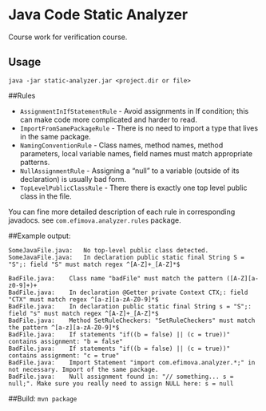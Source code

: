 # Java Code Static Analyzer

Course work for verification course.

## Usage
`java -jar static-analyzer.jar <project.dir or file>`

##Rules
- `AssignmentInIfStatementRule` - Avoid assignments in If condition; this can make code more complicated and harder to read.
- `ImportFromSamePackageRule` - There is no need to import a type that lives in the same package.
- `NamingConventionRule` - Class names, method names, method parameters, local variable names, field names must match appropriate patterns.
- `NullAssignmentRule` - Assigning a “null” to a variable (outside of its declaration) is usually bad form.
- `TopLevelPublicClassRule` - There there is exactly one top level public class in the file.

You can fine more detailed description of each rule in corresponding javadocs. 
see ```com.efimova.analyzer.rules``` package.


##Example output:
```
SomeJavaFile.java:	 No top-level public class detected.
SomeJavaFile.java:	 In declaration public static final String S = "S";: field "S" must match regex ^[A-Z]+_[A-Z]*$

BadFile.java:	 Class name "badFile" must match the pattern ([A-Z][a-z0-9]+)+
BadFile.java:	 In declaration @Getter private Context CTX;: field "CTX" must match regex ^[a-z][a-zA-Z0-9]*$
BadFile.java:	 In declaration public static final String s = "S";: field "s" must match regex ^[A-Z]+_[A-Z]*$
BadFile.java:	 Method SetRuleCheckers: "SetRuleCheckers" must match the pattern ^[a-z][a-zA-Z0-9]*$
BadFile.java:	 If statements "if((b = false) || (c = true))" contains assignment: "b = false"
BadFile.java:	 If statements "if((b = false) || (c = true))" contains assignment: "c = true"
BadFile.java:	 Import Statement "import com.efimova.analyzer.*;" in not necessary. Import of the same package.
BadFile.java:	 Null assignment found in: "// something... s = null;". Make sure you really need to assign NULL here: s = null
```


##Build:
```mvn package```